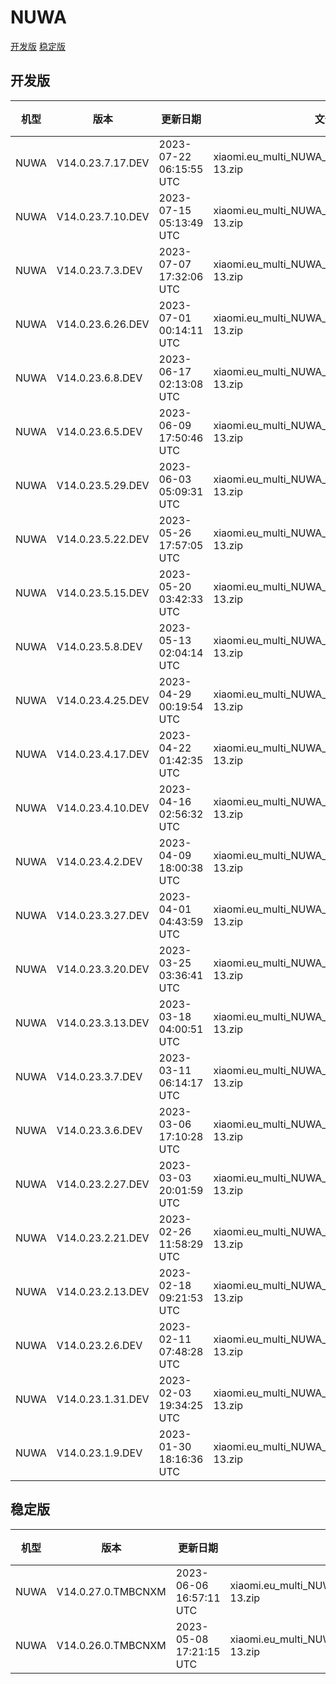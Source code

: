 # NUWA
[开发版](#开发版)  [稳定版](#稳定版)
## 开发版
| 机型 | 版本 | 更新日期 | 文件名 | 大小 | 下载链接 |
| ---- | ---- | ---- | ---- | ---- | ---- |
| NUWA | V14.0.23.7.17.DEV | 2023-07-22 06:15:55 UTC | xiaomi.eu_multi_NUWA_V14.0.23.7.17.DEV_v14-13.zip | 5.9 GB | [SourceForge](https://sourceforge.net/projects/xiaomi-eu-multilang-miui-roms/files/xiaomi.eu/MIUI-WEEKLY-RELEASES/V14.0.23.7.17.DEV/xiaomi.eu_multi_NUWA_V14.0.23.7.17.DEV_v14-13.zip/download) |
| NUWA | V14.0.23.7.10.DEV | 2023-07-15 05:13:49 UTC | xiaomi.eu_multi_NUWA_V14.0.23.7.10.DEV_v14-13.zip | 5.9 GB | [SourceForge](https://sourceforge.net/projects/xiaomi-eu-multilang-miui-roms/files/xiaomi.eu/MIUI-WEEKLY-RELEASES/V14.0.23.7.10.DEV/xiaomi.eu_multi_NUWA_V14.0.23.7.10.DEV_v14-13.zip/download) |
| NUWA | V14.0.23.7.3.DEV | 2023-07-07 17:32:06 UTC | xiaomi.eu_multi_NUWA_V14.0.23.7.3.DEV_v14-13.zip | 5.9 GB | [SourceForge](https://sourceforge.net/projects/xiaomi-eu-multilang-miui-roms/files/xiaomi.eu/MIUI-WEEKLY-RELEASES/V14.0.23.7.3.DEV/xiaomi.eu_multi_NUWA_V14.0.23.7.3.DEV_v14-13.zip/download) |
| NUWA | V14.0.23.6.26.DEV | 2023-07-01 00:14:11 UTC | xiaomi.eu_multi_NUWA_V14.0.23.6.26.DEV_v14-13.zip | 5.9 GB | [SourceForge](https://sourceforge.net/projects/xiaomi-eu-multilang-miui-roms/files/xiaomi.eu/MIUI-WEEKLY-RELEASES/V14.0.23.6.26.DEV/xiaomi.eu_multi_NUWA_V14.0.23.6.26.DEV_v14-13.zip/download) |
| NUWA | V14.0.23.6.8.DEV | 2023-06-17 02:13:08 UTC | xiaomi.eu_multi_NUWA_V14.0.23.6.8.DEV_v14-13.zip | 5.9 GB | [SourceForge](https://sourceforge.net/projects/xiaomi-eu-multilang-miui-roms/files/xiaomi.eu/MIUI-WEEKLY-RELEASES/V14.0.23.6.8.DEV/xiaomi.eu_multi_NUWA_V14.0.23.6.8.DEV_v14-13.zip/download) |
| NUWA | V14.0.23.6.5.DEV | 2023-06-09 17:50:46 UTC | xiaomi.eu_multi_NUWA_V14.0.23.6.5.DEV_v14-13.zip | 5.9 GB | [SourceForge](https://sourceforge.net/projects/xiaomi-eu-multilang-miui-roms/files/xiaomi.eu/MIUI-WEEKLY-RELEASES/V14.0.23.6.5.DEV/xiaomi.eu_multi_NUWA_V14.0.23.6.5.DEV_v14-13.zip/download) |
| NUWA | V14.0.23.5.29.DEV | 2023-06-03 05:09:31 UTC | xiaomi.eu_multi_NUWA_V14.0.23.5.29.DEV_v14-13.zip | 5.9 GB | [SourceForge](https://sourceforge.net/projects/xiaomi-eu-multilang-miui-roms/files/xiaomi.eu/MIUI-WEEKLY-RELEASES/V14.0.23.5.29.DEV/xiaomi.eu_multi_NUWA_V14.0.23.5.29.DEV_v14-13.zip/download) |
| NUWA | V14.0.23.5.22.DEV | 2023-05-26 17:57:05 UTC | xiaomi.eu_multi_NUWA_V14.0.23.5.22.DEV_v14-13.zip | 5.9 GB | [SourceForge](https://sourceforge.net/projects/xiaomi-eu-multilang-miui-roms/files/xiaomi.eu/MIUI-WEEKLY-RELEASES/V14.0.23.5.22.DEV/xiaomi.eu_multi_NUWA_V14.0.23.5.22.DEV_v14-13.zip/download) |
| NUWA | V14.0.23.5.15.DEV | 2023-05-20 03:42:33 UTC | xiaomi.eu_multi_NUWA_V14.0.23.5.15.DEV_v14-13.zip | 5.9 GB | [SourceForge](https://sourceforge.net/projects/xiaomi-eu-multilang-miui-roms/files/xiaomi.eu/MIUI-WEEKLY-RELEASES/V14.0.23.5.15.DEV/xiaomi.eu_multi_NUWA_V14.0.23.5.15.DEV_v14-13.zip/download) |
| NUWA | V14.0.23.5.8.DEV | 2023-05-13 02:04:14 UTC | xiaomi.eu_multi_NUWA_V14.0.23.5.8.DEV_v14-13.zip | 5.9 GB | [SourceForge](https://sourceforge.net/projects/xiaomi-eu-multilang-miui-roms/files/xiaomi.eu/MIUI-WEEKLY-RELEASES/V14.0.23.5.8.DEV/xiaomi.eu_multi_NUWA_V14.0.23.5.8.DEV_v14-13.zip/download) |
| NUWA | V14.0.23.4.25.DEV | 2023-04-29 00:19:54 UTC | xiaomi.eu_multi_NUWA_V14.0.23.4.25.DEV_v14-13.zip | 5.9 GB | [SourceForge](https://sourceforge.net/projects/xiaomi-eu-multilang-miui-roms/files/xiaomi.eu/MIUI-WEEKLY-RELEASES/V14.0.23.4.25.DEV/xiaomi.eu_multi_NUWA_V14.0.23.4.25.DEV_v14-13.zip/download) |
| NUWA | V14.0.23.4.17.DEV | 2023-04-22 01:42:35 UTC | xiaomi.eu_multi_NUWA_V14.0.23.4.17.DEV_v14-13.zip | 5.9 GB | [SourceForge](https://sourceforge.net/projects/xiaomi-eu-multilang-miui-roms/files/xiaomi.eu/MIUI-WEEKLY-RELEASES/V14.0.23.4.17.DEV/xiaomi.eu_multi_NUWA_V14.0.23.4.17.DEV_v14-13.zip/download) |
| NUWA | V14.0.23.4.10.DEV | 2023-04-16 02:56:32 UTC | xiaomi.eu_multi_NUWA_V14.0.23.4.10.DEV_v14-13.zip | 5.9 GB | [SourceForge](https://sourceforge.net/projects/xiaomi-eu-multilang-miui-roms/files/xiaomi.eu/MIUI-WEEKLY-RELEASES/V14.0.23.4.10.DEV/xiaomi.eu_multi_NUWA_V14.0.23.4.10.DEV_v14-13.zip/download) |
| NUWA | V14.0.23.4.2.DEV | 2023-04-09 18:00:38 UTC | xiaomi.eu_multi_NUWA_V14.0.23.4.2.DEV_v14-13.zip | 5.9 GB | [SourceForge](https://sourceforge.net/projects/xiaomi-eu-multilang-miui-roms/files/xiaomi.eu/MIUI-WEEKLY-RELEASES/V14.0.23.4.2.DEV/xiaomi.eu_multi_NUWA_V14.0.23.4.2.DEV_v14-13.zip/download) |
| NUWA | V14.0.23.3.27.DEV | 2023-04-01 04:43:59 UTC | xiaomi.eu_multi_NUWA_V14.0.23.3.27.DEV_v14-13.zip | 5.9 GB | [SourceForge](https://sourceforge.net/projects/xiaomi-eu-multilang-miui-roms/files/xiaomi.eu/MIUI-WEEKLY-RELEASES/V14.0.23.3.27.DEV/xiaomi.eu_multi_NUWA_V14.0.23.3.27.DEV_v14-13.zip/download) |
| NUWA | V14.0.23.3.20.DEV | 2023-03-25 03:36:41 UTC | xiaomi.eu_multi_NUWA_V14.0.23.3.20.DEV_v14-13.zip | 5.9 GB | [SourceForge](https://sourceforge.net/projects/xiaomi-eu-multilang-miui-roms/files/xiaomi.eu/MIUI-WEEKLY-RELEASES/V14.0.23.3.20.DEV/xiaomi.eu_multi_NUWA_V14.0.23.3.20.DEV_v14-13.zip/download) |
| NUWA | V14.0.23.3.13.DEV | 2023-03-18 04:00:51 UTC | xiaomi.eu_multi_NUWA_V14.0.23.3.13.DEV_v14-13.zip | 5.9 GB | [SourceForge](https://sourceforge.net/projects/xiaomi-eu-multilang-miui-roms/files/xiaomi.eu/MIUI-WEEKLY-RELEASES/V14.0.23.3.13.DEV/xiaomi.eu_multi_NUWA_V14.0.23.3.13.DEV_v14-13.zip/download) |
| NUWA | V14.0.23.3.7.DEV | 2023-03-11 06:14:17 UTC | xiaomi.eu_multi_NUWA_V14.0.23.3.7.DEV_v14-13.zip | 6.0 GB | [SourceForge](https://sourceforge.net/projects/xiaomi-eu-multilang-miui-roms/files/xiaomi.eu/MIUI-WEEKLY-RELEASES/V14.0.23.3.7.DEV/xiaomi.eu_multi_NUWA_V14.0.23.3.7.DEV_v14-13.zip/download) |
| NUWA | V14.0.23.3.6.DEV | 2023-03-06 17:10:28 UTC | xiaomi.eu_multi_NUWA_V14.0.23.3.6.DEV_v14-13.zip | 6.0 GB | [SourceForge](https://sourceforge.net/projects/xiaomi-eu-multilang-miui-roms/files/xiaomi.eu/MIUI-WEEKLY-RELEASES/V14.0.23.3.6.DEV/xiaomi.eu_multi_NUWA_V14.0.23.3.6.DEV_v14-13.zip/download) |
| NUWA | V14.0.23.2.27.DEV | 2023-03-03 20:01:59 UTC | xiaomi.eu_multi_NUWA_V14.0.23.2.27.DEV_v14-13.zip | 6.0 GB | [SourceForge](https://sourceforge.net/projects/xiaomi-eu-multilang-miui-roms/files/xiaomi.eu/MIUI-WEEKLY-RELEASES/V14.0.23.2.27.DEV/xiaomi.eu_multi_NUWA_V14.0.23.2.27.DEV_v14-13.zip/download) |
| NUWA | V14.0.23.2.21.DEV | 2023-02-26 11:58:29 UTC | xiaomi.eu_multi_NUWA_V14.0.23.2.21.DEV_v14-13.zip | 6.0 GB | [SourceForge](https://sourceforge.net/projects/xiaomi-eu-multilang-miui-roms/files/xiaomi.eu/MIUI-WEEKLY-RELEASES/V14.0.23.2.21.DEV/xiaomi.eu_multi_NUWA_V14.0.23.2.21.DEV_v14-13.zip/download) |
| NUWA | V14.0.23.2.13.DEV | 2023-02-18 09:21:53 UTC | xiaomi.eu_multi_NUWA_V14.0.23.2.13.DEV_v14-13.zip | 5.9 GB | [SourceForge](https://sourceforge.net/projects/xiaomi-eu-multilang-miui-roms/files/xiaomi.eu/MIUI-WEEKLY-RELEASES/V14.0.23.2.13.DEV/xiaomi.eu_multi_NUWA_V14.0.23.2.13.DEV_v14-13.zip/download) |
| NUWA | V14.0.23.2.6.DEV | 2023-02-11 07:48:28 UTC | xiaomi.eu_multi_NUWA_V14.0.23.2.6.DEV_v14-13.zip | 5.9 GB | [SourceForge](https://sourceforge.net/projects/xiaomi-eu-multilang-miui-roms/files/xiaomi.eu/MIUI-WEEKLY-RELEASES/V14.0.23.2.6.DEV/xiaomi.eu_multi_NUWA_V14.0.23.2.6.DEV_v14-13.zip/download) |
| NUWA | V14.0.23.1.31.DEV | 2023-02-03 19:34:25 UTC | xiaomi.eu_multi_NUWA_V14.0.23.1.31.DEV_v14-13.zip | 5.9 GB | [SourceForge](https://sourceforge.net/projects/xiaomi-eu-multilang-miui-roms/files/xiaomi.eu/MIUI-WEEKLY-RELEASES/V14.0.23.1.31.DEV/xiaomi.eu_multi_NUWA_V14.0.23.1.31.DEV_v14-13.zip/download) |
| NUWA | V14.0.23.1.9.DEV | 2023-01-30 18:16:36 UTC | xiaomi.eu_multi_NUWA_V14.0.23.1.9.DEV_v14-13.zip | 5.9 GB | [SourceForge](https://sourceforge.net/projects/xiaomi-eu-multilang-miui-roms/files/xiaomi.eu/MIUI-WEEKLY-RELEASES/V14.0.23.1.9.DEV/xiaomi.eu_multi_NUWA_V14.0.23.1.9.DEV_v14-13.zip/download) |
## 稳定版
| 机型 | 版本 | 更新日期 | 文件名 | 大小 | 下载链接 |
| ---- | ---- | ---- | ---- | ---- | ---- |
| NUWA | V14.0.27.0.TMBCNXM | 2023-06-06 16:57:11 UTC | xiaomi.eu_multi_NUWA_V14.0.27.0.TMBCNXM_v14-13.zip | 5.9 GB | [SourceForge](https://sourceforge.net/projects/xiaomi-eu-multilang-miui-roms/files/xiaomi.eu/MIUI-STABLE-RELEASES/MIUIv14/xiaomi.eu_multi_NUWA_V14.0.27.0.TMBCNXM_v14-13.zip/download) |
| NUWA | V14.0.26.0.TMBCNXM | 2023-05-08 17:21:15 UTC | xiaomi.eu_multi_NUWA_V14.0.26.0.TMBCNXM_v14-13.zip | 5.9 GB | [SourceForge](https://sourceforge.net/projects/xiaomi-eu-multilang-miui-roms/files/xiaomi.eu/MIUI-STABLE-RELEASES/MIUIv14/xiaomi.eu_multi_NUWA_V14.0.26.0.TMBCNXM_v14-13.zip/download) |
